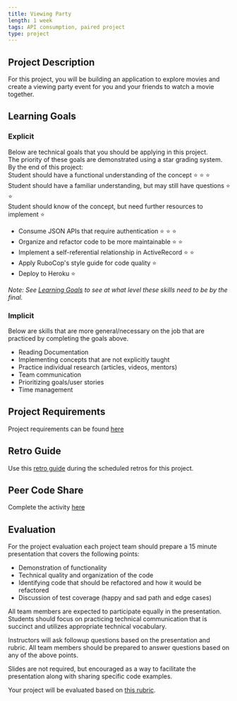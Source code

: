```yaml
---
title: Viewing Party
length: 1 week
tags: API consumption, paired project
type: project
---
```


## Project Description

For this project, you will be building an application to explore movies and create a viewing party event for you and your friends to watch a movie together.

## Learning Goals

### Explicit
Below are technical goals that you should be applying in this project.<br>
The priority of these goals are demonstrated using a star grading system.<br>
By the end of this project: <br>
  Student should have a functional understanding of the concept ⭐ ⭐ ⭐ <br>
  Student should have a familiar understanding, but may still have questions ⭐ ⭐ <br>
  Student should know of the concept, but need further resources to implement ⭐

* Consume JSON APIs that require authentication ⭐ ⭐ ⭐
* Organize and refactor code to be more maintainable ⭐ ⭐  
* Implement a self-referential relationship in ActiveRecord ⭐ ⭐
* Apply RuboCop's style guide for code quality ⭐
* Deploy to Heroku ⭐

_Note: See [Learning Goals](../../misc/learning_goals) to see at what level these skills need to be by the final._

### Implicit
Below are skills that are more general/necessary on the job that are practiced by completing the goals above.

* Reading Documentation
* Implementing concepts that are not explicitly taught
* Practice individual research (articles, videos, mentors)
* Team communication
* Prioritizing goals/user stories
* Time management

## Project Requirements

Project requirements can be found [here](./requirements)

## Retro Guide

Use this [retro guide](../retro_guide) during the scheduled retros for this project.

## Peer Code Share

Complete the activity [here](../peer_code_share)

## Evaluation
For the project evaluation each project team should prepare a 15 minute  presentation that covers the following points:

 - Demonstration of functionality  
 - Technical quality and organization of the code
 - Identifying code that should be refactored and how it would be refactored
 - Discussion of test coverage (happy and sad path and edge cases)

All team members are expected to participate equally in the presentation. Students should focus on practicing technical communication that is succinct and utilizes appropriate technical vocabulary.

Instructors will ask followup questions based on the presentation and rubric. All team members should be prepared to answer questions based on any of the above points.

Slides are not required, but encouraged as a way to facilitate the presentation along with sharing specific code examples.

Your project will be evaluated based on [this rubric](./rubric).
